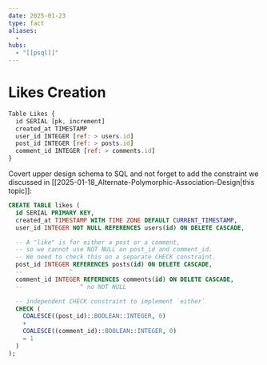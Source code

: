 ```yaml
---
date: 2025-01-23
type: fact
aliases:
  -
hubs:
  - "[[psql]]"
---
```


# Likes Creation

```js
Table Likes {
  id SERIAL [pk, increment]
  created_at TIMESTAMP
  user_id INTEGER [ref: > users.id]
  post_id INTEGER [ref: > posts.id]
  comment_id INTEGER [ref: > comments.id]
}
```

Covert upper design schema to SQL and not forget to add the constraint we discussed in [[2025-01-18_Alternate-Polymorphic-Association-Design|this topic]]:

```sql
CREATE TABLE likes (
  id SERIAL PRIMARY KEY,
  created_at TIMESTAMP WITH TIME ZONE DEFAULT CURRENT_TIMESTAMP,
  user_id INTEGER NOT NULL REFERENCES users(id) ON DELETE CASCADE,

  -- A "like" is for either a post or a comment,
  -- so we cannot use NOT NULL on post_id and comment_id.
  -- We need to check this on a separate CHECK constraint.
  post_id INTEGER REFERENCES posts(id) ON DELETE CASCADE,
  --             ^
  comment_id INTEGER REFERENCES comments(id) ON DELETE CASCADE,
  --                ^ no NOT NULL

  -- independent CHECK constraint to implement `either`
  CHECK (
    COALESCE((post_id)::BOOLEAN::INTEGER, 0)
    +
    COALESCE((comment_id)::BOOLEAN::INTEGER, 0)
    = 1
  )
);
```



